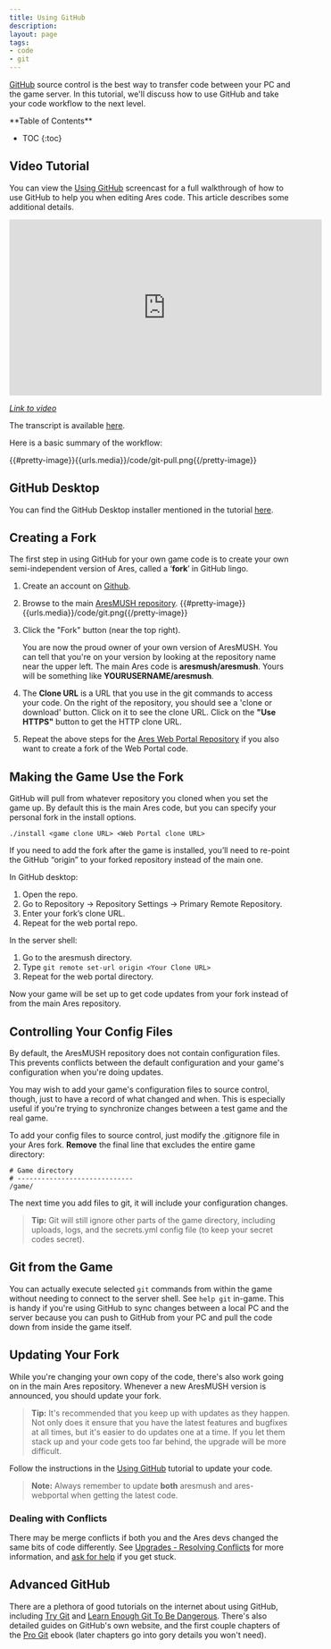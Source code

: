 ```yaml
---
title: Using GitHub
description:
layout: page
tags: 
- code
- git
---
```


[GitHub](http://www.github.com) source control is the best way to transfer code between your PC and the game server.  In this tutorial, we'll discuss how to use GitHub and take your code workflow to the next level.

<div id="inline_toc" markdown="1">
**Table of Contents**

* TOC
{:toc}
</div>

## Video Tutorial
 
You can view the [Using GitHub](/tutorials/code/edit-code/github) screencast for a full walkthrough of how to use GitHub to help you when editing Ares code.  This article describes some additional details.

<iframe width="560" height="315" src="https://www.youtube.com/embed/jc0GLdMZya8" frameborder="0" allow="autoplay; encrypted-media" allowfullscreen></iframe>

*[Link to video](https://www.youtube.com/embed/jc0GLdMZya8)*

The transcript is available [here](/tutorials/code/edit-code/github-transcript).

Here is a basic summary of the workflow:

{{#pretty-image}}{{urls.media}}/code/git-pull.png{{/pretty-image}}

## GitHub Desktop

You can find the GitHub Desktop installer mentioned in the tutorial [here](https://desktop.github.com/).

## Creating a Fork

The first step in using GitHub for your own game code is to create your own semi-independent version of Ares, called a ‘**fork**’ in GitHub lingo. 

1. Create an account on [Github](https://www.github.com).
2. Browse to the main [AresMUSH repository](https://github.com/aresmush/aresmush).
    {{#pretty-image}}{{urls.media}}/code/git.png{{/pretty-image}}
3. Click the "Fork" button (near the top right).

    You are now the proud owner of your own version of AresMUSH.  You can tell that you're on your version by looking at the repository name near the upper left.  The main Ares code is **aresmush/aresmush**.  Yours will be something like  **YOURUSERNAME/aresmush**.    

4. The **Clone URL** is a URL that you use in the git commands to access your code.  On the right of the repository, you should see a 'clone or download' button.  Click on it to see the clone URL. Click on the **"Use HTTPS"** button to get the HTTP clone URL. 
5. Repeat the above steps for the [Ares Web Portal Repository](https://github.com/aresmush/ares-webportal) if you also want to create a fork of the Web Portal code.

## Making the Game Use the Fork

GitHub will pull from whatever repository you cloned when you set the game up. By default this is the main Ares code, but you can specify your personal fork in the install options.

    ./install <game clone URL> <Web Portal clone URL>

If you need to add the fork after the game is installed, you’ll need to re-point the GitHub “origin” to your forked repository instead of the main one.

In GitHub desktop:

1. Open the repo.
2. Go to Repository -> Repository Settings -> Primary Remote Repository.
3. Enter your fork’s clone URL.
4. Repeat for the web portal repo.

In the server shell:

1. Go to the aresmush directory.
2. Type `git remote set-url origin <Your Clone URL>`
3. Repeat for the web portal directory.

Now your game will be set up to get code updates from your fork instead of from the main Ares repository.

## Controlling Your Config Files

By default, the AresMUSH repository does not contain configuration files.  This prevents conflicts between the default configuration and your game's configuration when you're doing updates.

You may wish to add your game's configuration files to source control, though, just to have a record of what changed and when.  This is especially useful if you're trying to synchronize changes between a test game and the real game.

To add your config files to source control, just modify the .gitignore file in your Ares fork.  **Remove** the final line that excludes the entire game directory:

    # Game directory
    # -----------------------------
    /game/

The next time you add files to git, it will include your configuration changes.  

> <i class="fa fa-info-circle"></i> **Tip:** Git will still ignore other parts of the game directory, including uploads, logs, and the secrets.yml config file (to keep your secret codes secret).

## Git from the Game

You can actually execute selected `git` commands from within the game without needing to connect to the server shell.  See `help git` in-game.  This is handy if you're using GitHub to sync changes between a local PC and the server because you can push to GitHub from your PC and pull the code down from inside the game itself.

<a name="upgrade"></a>

## Updating Your Fork

While you're changing your own copy of the code, there's also work going on in the main Ares repository. Whenever a new AresMUSH version is announced, you should update your fork.

> <i class="fa fa-info-circle"></i> **Tip:** It's recommended that you keep up with updates as they happen.  Not only does it ensure that you have the latest features and bugfixes at all times, but it's easier to do updates one at a time.  If you let them stack up and your code gets too far behind, the upgrade will be more difficult.

Follow the instructions in the [Using GitHub](/tutorials/code/edit-code/github) tutorial to update your code.

> <i class="fa fa-exclamation-triangle"></i> **Note:**  Always remember to update **both** aresmush and ares-webportal when getting the latest code.

### Dealing with Conflicts

There may be merge conflicts if both you and the Ares devs changed the same bits of code differently.  See [Upgrades - Resolving Conflicts](/tutorials/manage/upgrades) for more information, and [ask for help](/feebdack) if you get stuck.

## Advanced GitHub

There are a plethora of good tutorials on the internet about using GitHub, including [Try Git](https://try.github.io)  and [Learn Enough Git To Be Dangerous](https://www.learnenough.com/git-tutorial).  There's also detailed guides on GitHub's own website, and the first couple chapters of the [Pro Git](https://git-scm.com/book/en/v2) ebook (later chapters go into gory details you won't need).
